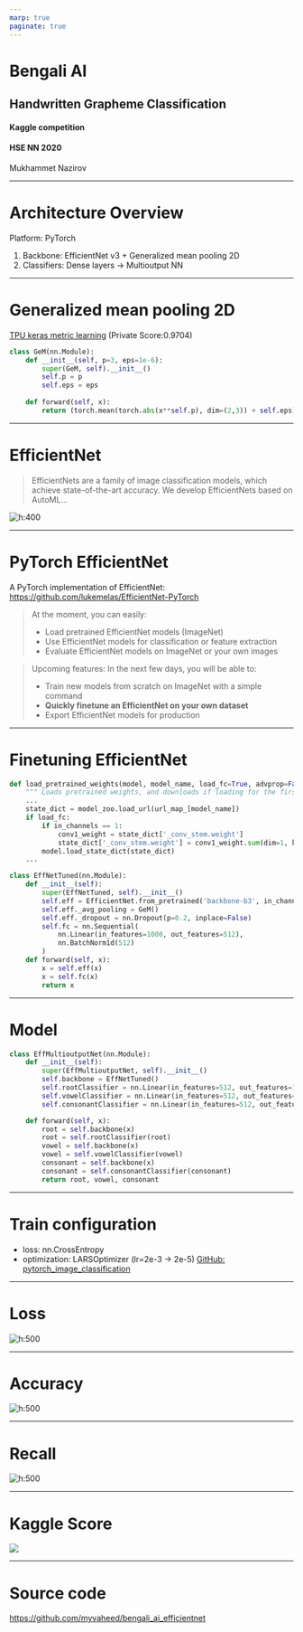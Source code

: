 ```yaml
---
marp: true
paginate: true
---
```


# Bengali AI

## Handwritten Grapheme Classification

#### Kaggle competition

#### HSE NN 2020

Mukhammet Nazirov

<!-- _paginate: false -->

---


# Architecture Overview

Platform: PyTorch

1. Backbone: EfficientNet v3 + Generalized mean pooling 2D
2. Classifiers: Dense layers -> Multioutput NN 

---

# Generalized mean pooling 2D

[TPU keras metric learning](https://www.kaggle.com/bamps53/private0-9704-tpu-keras-metric-learning) (Private Score:0.9704)


```python
class GeM(nn.Module):
    def __init__(self, p=3, eps=1e-6):
        super(GeM, self).__init__()
        self.p = p
        self.eps = eps
    
    def forward(self, x):
        return (torch.mean(torch.abs(x**self.p), dim=(2,3)) + self.eps)**(1.0/self.p)
```


---

# EfficientNet

>EfficientNets are a family of image classification models, which achieve state-of-the-art accuracy. We develop EfficientNets based on AutoML... 

![h:400](./params.png)
 

---

# PyTorch EfficientNet

A PyTorch implementation of EfficientNet: 
https://github.com/lukemelas/EfficientNet-PyTorch


>At the moment, you can easily:
>- Load pretrained EfficientNet models (ImageNet)
>- Use EfficientNet models for classification or feature extraction
>- Evaluate EfficientNet models on ImageNet or your own images

>Upcoming features: In the next few days, you will be able to:
>- Train new models from scratch on ImageNet with a simple command
>- **Quickly finetune an EfficientNet on your own dataset**
>- Export EfficientNet models for production


---


# Finetuning EfficientNet

```python
def load_pretrained_weights(model, model_name, load_fc=True, advprop=False, in_channels=3):
    """ Loads pretrained weights, and downloads if loading for the first time. """
    ...
    state_dict = model_zoo.load_url(url_map_[model_name])
    if load_fc:
        if in_channels == 1:
            conv1_weight = state_dict['_conv_stem.weight']
            state_dict['_conv_stem.weight'] = conv1_weight.sum(dim=1, keepdim=True)
        model.load_state_dict(state_dict)
    ...
```
```python
class EffNetTuned(nn.Module):
    def __init__(self):
        super(EffNetTuned, self).__init__()
        self.eff = EfficientNet.from_pretrained('backbone-b3', in_channel=1)
        self.eff._avg_pooling = GeM()
        self.eff._dropout = nn.Dropout(p=0.2, inplace=False)
        self.fc = nn.Sequential(
            nn.Linear(in_features=1000, out_features=512),
            nn.BatchNorm1d(512)
        ) 
    def forward(self, x):
        x = self.eff(x)
        x = self.fc(x)
        return x                                                                                    
``` 

---

# Model

```python
class EffMultioutputNet(nn.Module):
    def __init__(self):
        super(EffMultioutputNet, self).__init__()
        self.backbone = EffNetTuned()
        self.rootClassifier = nn.Linear(in_features=512, out_features=168)
        self.vowelClassifier = nn.Linear(in_features=512, out_features=11)
        self.consonantClassifier = nn.Linear(in_features=512, out_features=7)

    def forward(self, x):
        root = self.backbone(x)
        root = self.rootClassifier(root)
        vowel = self.backbone(x)
        vowel = self.vowelClassifier(vowel)
        consonant = self.backbone(x)
        consonant = self.consonantClassifier(consonant)
        return root, vowel, consonant
```

---

# Train configuration

- loss: nn.CrossEntropy
- optimization: LARSOptimizer  (lr=2e-3 -> 2e-5) [GitHub: pytorch_image_classification](https://github.com/hysts/pytorch_image_classification)

---

# Loss

![h:500](loss.png)

---

# Accuracy

![h:500](accuracy.png)


---

# Recall

![h:500](recall.png)


---

# Kaggle Score

![](kaggle_score.png)

---

# Source code

https://github.com/myvaheed/bengali_ai_efficientnet

